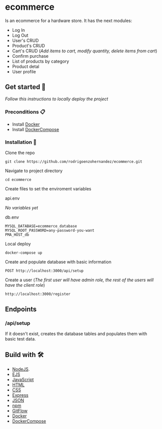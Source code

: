 # ecommerce

Is an ecommerce for a hardware store. It has the next modules:

- Log In
- Log Out
- User's CRUD 
- Product's CRUD
- Cart's CRUD (_Add items to cart, modify quantity, delete items from cart_)
- Confirm purchase
- List of products by category
- Product detal
- User profile

## Get started 🚀
_Follow this instructions to locally deploy the project_

### Preconditions 📋

* Install [Docker](https://www.docker.com/get-started)
* Install [DockerCompose](https://docs.docker.com/compose/install/)


### Installation 🔧


Clone the repo
```
git clone https://github.com/rodrigoenzohernandez/ecommerce.git
```

Navigate to project directory
```
cd ecommerce
```

Create files to set the enviroment variables

api.env

_No variables yet_

db.env

```
MYSQL_DATABASE=ecommerce_database
MYSQL_ROOT_PASSWORD=any-password-you-want
PMA_HOST_db
``` 

Local deploy
```
docker-compose up
```

Create and populate database with basic information
```
POST http://localhost:3000/api/setup
```

Create a user (_The first user will have admin role, the rest of the users will have the client role_)
```
http://localhost:3000/register
```

## Endpoints

### /api/setup

If it doesn't exist, creates the database tables and populates them with basic test data.


## Build with 🛠️

* [NodeJS](https://nodejs.org/es/).
* [EJS](https://ejs.co/)
* [JavaScript](https://www.javascript.com/)
* [HTML](https://developer.mozilla.org/es/docs/Web/HTML)
* [CSS](https://developer.mozilla.org/es/docs/Web/CSS)
* [Express](https://expressjs.com/es/)
* [JSON](https://www.json.org/json-en.html)
* [npm](https://www.npmjs.com/)
* [GitFlow](https://www.gitflow.com/)
* [Docker](https://www.docker.com/get-started)
* [DockerCompose](https://docs.docker.com/compose/install/)
